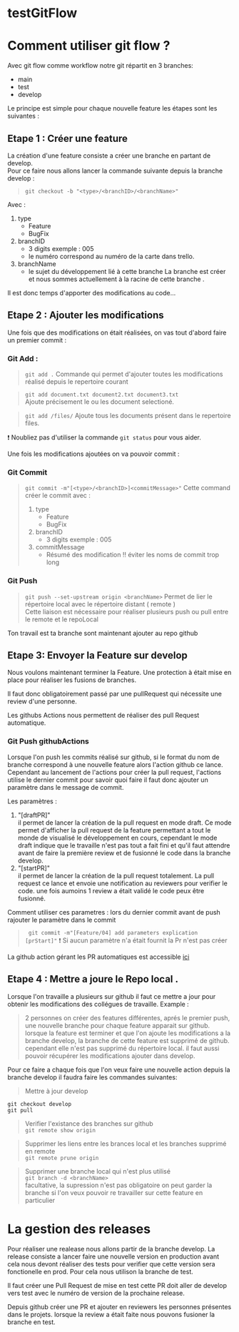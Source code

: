 # testGitFlow


# Comment utiliser git flow ? 
Avec git flow comme workflow notre git répartit en 3 branches:
  
  - main
  - test
  - develop

Le principe est simple pour chaque nouvelle feature les étapes sont les suivantes : 

## Etape 1 : Créer une feature

La création d'une feature consiste a créer une branche en partant de develop.  
Pour ce faire nous allons lancer la commande suivante depuis la branche develop :

> `git checkout -b "<type>/<branchID>/<branchName>"`

 Avec :
 1. type
    - Feature
    - BugFix 
 2. branchID
    - 3 digits exemple : 005
    - le numéro correspond au numéro de la carte dans trello.
 3. branchName
    - le sujet du développement lié à cette branche
La branche est créer et nous sommes actuellement à la racine de cette branche . 

Il est donc temps d'apporter des modifications au code...

## Etape 2 : Ajouter les modifications  

Une fois que des modifications on était réalisées, on vas tout d'abord faire un premier commit :

### Git Add : 
> `git add .` 
> Commande qui permet d'ajouter toutes les modifications réalisé depuis le repertoire courant 

> `git add document.txt document2.txt document3.txt`  
> Ajoute précisement le ou les document selectioné.

> `git add /files/`
> Ajoute tous les documents présent dans le repertoire files.

❗ Noubliez pas d'utiliser la commande `git status` pour vous aider.

Une fois les modifications ajoutées on va pouvoir commit :
### Git Commit

> `git commit -m"[<type>/<branchID>]<commitMessage>"`
> Cette command créer le commit avec :  
> 1. type
>    - Feature
>    - BugFix 
> 2. branchID
>    - 3 digits exemple : 005
> 3. commitMessage
>    - Résumé des modification ‼️ éviter les noms de commit trop long 

### Git Push

> `git push --set-upstream origin <branchName>`
> Permet de lier le répertoire local avec le répertoire distant ( remote )  
> Cette liaison est nécessaire pour réaliser plusieurs push ou pull entre le remote et le repoLocal

Ton travail est ta branche sont maintenant ajouter au repo github

## Etape 3: Envoyer la Feature sur develop

Nous voulons maintenant terminer la Feature. 
Une protection à était mise en place pour réaliser les fusions de branches.  

Il faut donc obligatoirement passé par une pullRequest qui nécessite une review d'une personne. 

Les githubs Actions nous permettent de réaliser des pull Request automatique.

### Git Push githubActions

Lorsque l'on push les commits réalisé sur github, si le format du nom de branche correspond à une nouvelle feature alors l'action github ce lance. 
Cependant au lancement de l'actions pour créer la pull request, l'actions utilise le dernier commit pour savoir quoi faire il faut donc ajouter un paramètre dans le message de commit.

Les paramètres : 
  1. "[draftPR]"  
  il permet de lancer la création de la pull request en mode draft. Ce mode permet d'afficher la pull request de la feature permettant a tout le monde de visualisé le développement en cours, cependant le mode draft indique que le travaille n'est pas tout a fait fini et qu'il faut attendre avant de faire la première review et de fusionné le code dans la branche develop.
  2. "[startPR]"  
  il permet de lancer la création de la pull request totalement. La pull request ce lance et envoie une notification au reviewers pour verifier le code. une fois aumoins 1 review a était validé le code peux être fusionné. 

Comment utiliser ces parametres :
lors du dernier commit avant de push rajouter le paramètre dans le commit
> ` git commit -m"[Feature/04] add parameters explication [prStart]"`
> ❗ Si aucun paramètre n'a était fournit la Pr n'est pas créer 

La github action gérant les PR automatiques est accessible [ici](.github/workflows/pullRequest.yml)

## Etape 4 : Mettre a joure le Repo local .

Lorsque l'on travaille a plusieurs sur github il faut ce mettre a jour pour obtenir les modifications des collégues de travaille. 
Example :
> 2 personnes on créer des features différentes, aprés le premier push, une nouvelle branche pour chaque feature apparait sur github.  
> lorsque la feature est terminer et que l'on ajoute les modifications a la branche develop, la branche de cette feature est supprimé de github. cependant elle n'est pas supprimé du répertoire local. il faut aussi pouvoir récupérer les modifications ajouter dans develop.

Pour ce faire a chaque fois que l'on veux faire une nouvelle action depuis la branche develop il faudra faire les commandes suivantes: 

> Mettre à jour develop   
``` 
git checkout develop
git pull 
```
>  
>  Verifier l'existance des branches sur github  
`git remote show origin`  

> Supprimer les liens entre les brances local et les branches supprimé en remote   
`git remote prune origin `
 
> Supprimer une branche local qui n'est plus utilisé  
 `git branch -d <branchName> `  
 facultative, la supression n'est pas obligatoire on peut garder la branche si l'on veux pouvoir re travailler sur cette feature en particulier



# La gestion des releases 

Pour réaliser une realease nous allons partir de la branche develop.
La release consiste a lancer faire une nouvelle version en production avant cela nous devont réaliser des tests pour verifier que cette version sera fonctionelle en prod.
Pour cela nous utilison la branche de test.

Il faut créer une Pull Request de mise en test cette PR doit aller de develop vers test avec le numéro de version de la prochaine release. 

Depuis github créer une PR et ajouter en reviewers les personnes présentes dans le projets. 
lorsque la review a était faite nous pouvons fusioner la branche en test.

